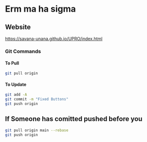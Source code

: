 # Erm ma ha sigma

## Website

<https://savana-unana.github.io/UPRO/index.html>

### Git Commands

#### To Pull

``` bash
git pull origin
```

#### To Update

```bash
git add -A 
git commit -m "Fixed Buttons"
git push origin

```
## If Someone has comitted pushed before you
 
 ``` bash
 git pull origin main --rebase
 git push origin
```